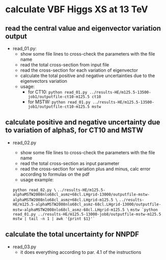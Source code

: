 calculate VBF Higgs XS at 13 TeV
=======

read the central value and eigenvector variation output
----

- read_01.py: 
   - show some file lines to cross-check the parameters with the file name
   - read the total cross-section from input file
   - read the cross-section for each variation of eigenvector
   - calculate the total positive and negative uncertainties due to the eigenvectors variation
   - usage: 
      - for CT10: ``python read_01.py ../results-HE/m125.5-13500-job1/outputfile-ct10-m125.5 ct10``
      - for MSTW: ``python read_01.py ../results-HE/m125.5-13500-job1/outputfile-ct10-m125.5 mstw``
      
calculate positive and negative uncertainty due to variation of alphaS, for CT10 and MSTW
----

- read_02.py
   - show some file lines to cross-check the parameters with the file name
   - read the total cross-section as input parameter
   - read the cross-section for variation plus and minus, calc error according to formulas on the pdf
   - usage example:
   
   ``python read_02.py \``
   ``../results-HE/m125.5-alphaMSTW2008nlo68cl_asmz+68cl.LHgrid-13000/outputfile-mstw-alphaMSTW2008nlo68cl_asmz+68cl.LHgrid-m125.5 \``
   ``../results-HE/m125.5-alphaMSTW2008nlo68cl_asmz-68cl.LHgrid-13000/outputfile-mstw-alphaMSTW2008nlo68cl_asmz-68cl.LHgrid-m125.5 \``
   ``mstw `python read_01.py ../results-HE/m125.5-13000-job8/outputfile-mstw-m125.5 mstw | tail -n 1 | awk '{print $1}'` ``

calculate the total uncertainty for NNPDF
----

- read_03.py
   - it does everything according to par. 4.1 of the instructions
      